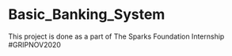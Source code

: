 # Basic_Banking_System
This project is done as a part of The Sparks Foundation Internship  #GRIPNOV2020
